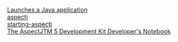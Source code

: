 [Launches a Java application](https://docs.oracle.com/javase/7/docs/technotes/tools/solaris/java.html#BGBJAAEH)  
[aspectj](https://www.eclipse.org/aspectj/)  
[starting-aspectj](https://www.eclipse.org/aspectj/doc/released/progguide/starting-aspectj.html)  
[The AspectJTM 5 Development Kit Developer's Notebook](https://www.eclipse.org/aspectj/doc/released/adk15notebook/index.html)  

